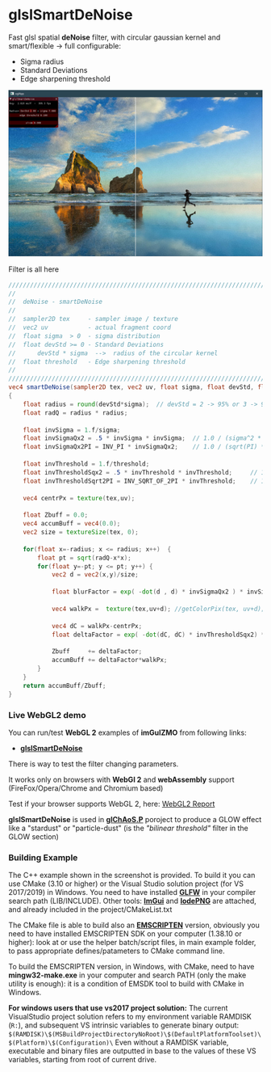 # glslSmartDeNoise

Fast glsl spatial **deNoise** filter, with circular gaussian kernel and smart/flexible -> full configurable:

- Sigma radius
- Standard Deviations
- Edge sharpening threshold

[![](https://raw.githubusercontent.com/BrutPitt/glslSmartDeNoise/master/sShot.jpg)](https://raw.githubusercontent.com/BrutPitt/glslSmartDeNoise/master/sShot.jpg)

Filter is all here
``` glsl
///////////////////////////////////////////////////////////////////////////////
//
//  deNoise - smartDeNoise
//
//  sampler2D tex     - sampler image / texture
//  vec2 uv           - actual fragment coord
//  float sigma  > 0  - sigma distribution
//  float devStd >= 0 - Standard Deviations 
//      devStd * sigma  -->  radius of the circular kernel
//  float threshold   - Edge sharpening threshold 
//
///////////////////////////////////////////////////////////////////////////////
vec4 smartDeNoise(sampler2D tex, vec2 uv, float sigma, float devStd, float threshold)
{
    float radius = round(devStd*sigma);  // devStd = 2 -> 95% or 3 -> 99.7%
    float radQ = radius * radius;
    
    float invSigma = 1.f/sigma;
    float invSigmaQx2 = .5 * invSigma * invSigma;  // 1.0 / (sigma^2 * 2.0)
    float invSigmaQx2PI = INV_PI * invSigmaQx2;    // 1.0 / (sqrt(PI) * sigma)
    
    float invThreshold = 1.f/threshold;
    float invThresholdSqx2 = .5 * invThreshold * invThreshold;     // 1.0 / (sigma^2 * 2.0)
    float invThresholdSqrt2PI = INV_SQRT_OF_2PI * invThreshold;    // 1.0 / (sqrt(2*PI) * sigma)
    
    vec4 centrPx = texture(tex,uv); 
    
    float Zbuff = 0.0;
    vec4 accumBuff = vec4(0.0);
    vec2 size = textureSize(tex, 0);
    
    for(float x=-radius; x <= radius; x++)	{
        float pt = sqrt(radQ-x*x);
        for(float y=-pt; y <= pt; y++) {
            vec2 d = vec2(x,y)/size;

            float blurFactor = exp( -dot(d , d) * invSigmaQx2 ) * invSigmaQx2;
            
            vec4 walkPx =  texture(tex,uv+d); //getColorPix(tex, uv+d);

            vec4 dC = walkPx-centrPx;
            float deltaFactor = exp( -dot(dC, dC) * invThresholdSqx2) * invThresholdSqrt2PI * blurFactor;
                                 
            Zbuff     += deltaFactor;
            accumBuff += deltaFactor*walkPx;
        }
    }
    return accumBuff/Zbuff;
}

```

### Live WebGL2 demo

You can run/test **WebGL 2** examples of **imGuIZMO** from following links:
- **[glslSmartDeNoise](https://brutpitt.github.io/glslSmartDeNoise/WebGL/wglApp.html)**


There is way to test the filter changing parameters.

It works only on browsers with **WebGl 2** and **webAssembly** support (FireFox/Opera/Chrome and Chromium based)

Test if your browser supports WebGL 2, here: [WebGL2 Report](http://webglreport.com/?v=2)

**glslSmartDeNoise** is used in **[glChAoS.P](https://github.com/BrutPitt/glChAoS.P)** poroject to produce a GLOW effect like a "stardust" or "particle-dust" (is the *"bilinear threshold"* filter in the GLOW section)


### Building Example

The C++ example shown in the screenshot is provided.
To build it you can use CMake (3.10 or higher) or the Visual Studio solution project (for VS 2017/2019) in Windows.
You need to have installed [**GLFW**](https://www.glfw.org/) in your compiler search path (LIB/INCLUDE).
Other tools: [**ImGui**](https://github.com/ocornut/imgui) and [**lodePNG**](https://github.com/lvandeve/lodepng) are attached, and already included in the project/CMakeList.txt

The CMake file is able to build also an [**EMSCRIPTEN**](https://kripken.github.io/emscripten-site/index.html) version, obviously you need to have installed EMSCRIPTEN SDK on your computer (1.38.10 or higher): look at or use the helper batch/script files, in main example folder, to pass appropriate defines/patameters to CMake command line.

To build the EMSCRIPTEN version, in Windows, with CMake, need to have **mingw32-make.exe** in your computer and search PATH (only the make utility is enough): it is a condition of EMSDK tool to build with CMake in Windows.


**For windows users that use vs2017 project solution:**
The current VisualStudio project solution refers to my environment variable RAMDISK (`R:`), and subsequent VS intrinsic variables to generate binary output:
`$(RAMDISK)\$(MSBuildProjectDirectoryNoRoot)\$(DefaultPlatformToolset)\$(Platform)\$(Configuration)\` 
Even without a RAMDISK variable, executable and binary files are outputted in base to the values of these VS variables, starting from root of current drive.

